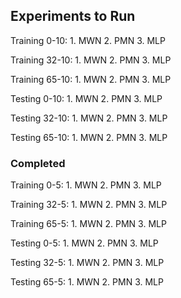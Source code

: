 ## Experiments to Run




Training 0-10:
    1. MWN
    2. PMN
    3. MLP

Training 32-10:
    1. MWN
    2. PMN
    3. MLP

Training 65-10:
    1. MWN
    2. PMN
    3. MLP

Testing 0-10:
    1. MWN
    2. PMN
    3. MLP

Testing 32-10:
    1. MWN
    2. PMN
    3. MLP

Testing 65-10:
    1. MWN
    2. PMN
    3. MLP


### Completed
Training 0-5:
    1. MWN
    2. PMN
    3. MLP

Training 32-5:
    1. MWN
    2. PMN
    3. MLP 

Training 65-5: 
    1. MWN
    2. PMN
    3. MLP

Testing 0-5: 
    1. MWN
    2. PMN
    3. MLP

Testing 32-5: 
    1. MWN
    2. PMN
    3. MLP

Testing 65-5: 
    1. MWN
    2. PMN
    3. MLP